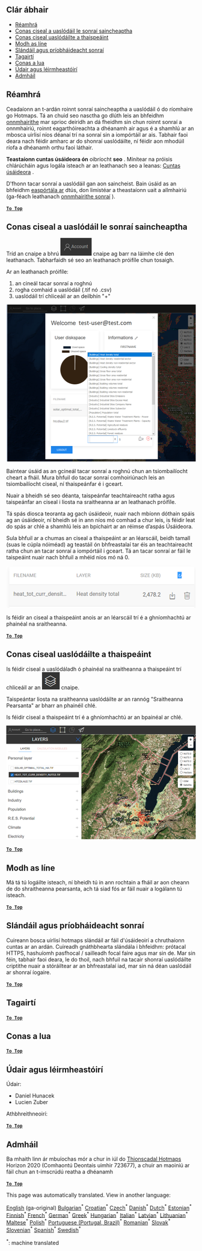 <h2> Clár ábhair </h2><ul><li> <a href="#Introduction">Réamhrá</a> </li><li> <a href="#How-to-upload-a-layer-with-custom-data">Conas ciseal a uaslódáil le sonraí saincheaptha</a> </li><li> <a href="#How-to-display-an-uploaded-layer">Conas ciseal uaslódáilte a thaispeáint</a> </li><li> <a href="#Offline-mode">Modh as líne</a> </li><li> <a href="#Data-security-and-privacy">Slándáil agus príobháideacht sonraí</a> </li><li> <a href="#References">Tagairtí</a> </li><li> <a href="#How-to-cite">Conas a lua</a> </li><li> <a href="#Authors-and-reviewers">Údair agus léirmheastóirí</a> </li><li> <a href="#Acknowledgement">Admháil</a> </li></ul><h2> Réamhrá </h2><p> Ceadaíonn an t-ardán roinnt sonraí saincheaptha a uaslódáil ó do ríomhaire go Hotmaps. Tá an chuid seo nasctha go dlúth leis an bhfeidhm <a href="Data-export-functionalities">onnmhairithe</a> mar sprioc deiridh an dá fheidhm sin chun roinnt sonraí a onnmhairiú, roinnt eagarthóireachta a dhéanamh air agus é a shamhlú ar an mbosca uirlisí níos déanaí trí na sonraí sin a iompórtáil ar ais. Tabhair faoi deara nach féidir amharc ar do shonraí uaslódáilte, ní féidir aon mhodúil ríofa a dhéanamh orthu faoi láthair. </p><p> <strong>Teastaíonn cuntas úsáideora ón</strong> oibríocht <strong>seo</strong> . Mínítear na próisis chlárúcháin agus logála isteach ar an leathanach seo a leanas: <a href="Introduction-to-user-interface#Connect">Cuntas úsáideora</a> . </p><p> D&#39;fhonn tacar sonraí a uaslódáil gan aon saincheist. Bain úsáid as an bhfeidhm <a href="Data-export-functionalities">easpórtála ar</a> dtús, don limistéar a theastaíonn uait a allmhairiú (ga-féach leathanach <a href="Data-export-functionalities">onnmhairithe sonraí</a> ). </p><p><ins> <code><strong><a href="#table-of-contents">To Top</a></strong></code> </ins> </p><h2> Conas ciseal a uaslódáil le sonraí saincheaptha </h2><p> Tríd an cnaipe a bhrú <img alt="cnaipe cuntais" src="images/account-btn.png"/> cnaipe ag barr na láimhe clé den leathanach. Tabharfaidh sé seo an leathanach próifíle chun tosaigh. </p><p> Ar an leathanach próifíle: </p><ol><li> an cineál tacar sonraí a roghnú </li><li> rogha comhaid a uaslódáil (.tif nó .csv) </li><li> uaslódáil trí chliceáil ar an deilbhín &quot;+&quot; </li></ol><p><img alt="uaslódáil leathanach próifíle" src="images/profile-upload.png"/></p><p> Baintear úsáid as an gcineál tacar sonraí a roghnú chun an tsiombailíocht cheart a fháil. Mura bhfuil do tacar sonraí comhoiriúnach leis an tsiombailíocht ciseal, ní thaispeánfar é i gceart. </p><p> Nuair a bheidh sé seo déanta, taispeánfar teachtaireacht ratha agus taispeánfar an ciseal i liosta na sraitheanna ar an leathanach próifíle. </p><p> Tá spás diosca teoranta ag gach úsáideoir, nuair nach mbíonn dóthain spáis ag an úsáideoir, ní bheidh sé in ann níos mó comhad a chur leis, is féidir leat do spás ar chlé a shamhlú leis an bpíchairt ar an réimse d’aspás Úsáideora. </p><p> Sula bhfuil ar a chumas an ciseal a thaispeáint ar an léarscáil, beidh tamall (suas le cúpla nóiméad) ag teastáil ón bhfreastalaí tar éis an teachtaireacht ratha chun an tacar sonraí a iompórtáil i gceart. Tá an tacar sonraí ar fáil le taispeáint nuair nach bhfuil a mhéid níos mó ná 0. </p><p><img alt="uaslódáil" src="images/upload_complete.png"/></p><p> Is féidir an ciseal a thaispeáint anois ar an léarscáil trí é a ghníomhachtú ar phainéal na sraitheanna. </p><p><ins> <code><strong><a href="#table-of-contents">To Top</a></strong></code> </ins> </p><h2> Conas ciseal uaslódáilte a thaispeáint </h2><p> Is féidir ciseal a uaslódáladh ó phainéal na sraitheanna a thaispeáint trí chliceáil ar an <img alt="cnaipe sraitheanna" src="images/layers-btn.png"/> cnaipe. </p><p> Taispeántar liosta na sraitheanna uaslódáilte ar an rannóg &quot;Sraitheanna Pearsanta&quot; ar bharr an phainéil chlé. </p><p> Is féidir ciseal a thaispeáint trí é a ghníomhachtú ar an bpainéal ar chlé. </p><p><img alt="ciseal taispeána uaslódála" src="images/upload-layers.png"/></p><p><ins> <code><strong><a href="#table-of-contents">To Top</a></strong></code> </ins> </p><h2> Modh as líne </h2><p> Má tá tú logáilte isteach, ní bheidh tú in ann rochtain a fháil ar aon cheann de do shraitheanna pearsanta, ach tá siad fós ar fáil nuair a logálann tú isteach. </p><p><ins> <code><strong><a href="#table-of-contents">To Top</a></strong></code> </ins> </p><h2> Slándáil agus príobháideacht sonraí </h2><p> Cuireann bosca uirlisí hotmaps slándáil ar fáil d&#39;úsáideoirí a chruthaíonn cuntas ar an ardán. Cuireadh gnáthbhearta slándála i bhfeidhm: prótacal HTTPS, hashuíomh pasfhocal / sailleadh focal faire agus mar sin de. Mar sin féin, tabhair faoi deara, le do thoil, nach bhfuil na tacair shonraí uaslódáilte criptithe nuair a stóráiltear ar an bhfreastalaí iad, mar sin ná déan uaslódáil ar shonraí íogaire. </p><p><ins> <code><strong><a href="#table-of-contents">To Top</a></strong></code> </ins> </p><h2> Tagairtí </h2><p><ins> <code><strong><a href="#table-of-contents">To Top</a></strong></code> </ins> </p><h2> Conas a lua </h2><p><ins> <code><strong><a href="#table-of-contents">To Top</a></strong></code> </ins> </p><h2> Údair agus léirmheastóirí </h2><p> Údair: </p><ul><li> Daniel Hunacek </li><li> Lucien Zuber </li></ul><p> Athbhreithneoirí: </p><p><ins> <code><strong><a href="#table-of-contents">To Top</a></strong></code> </ins> </p><h2> Admháil </h2><p> Ba mhaith linn ár mbuíochas mór a chur in iúl do <a href="https://www.hotmaps-project.eu">Thionscadal Hotmaps</a> Horizon 2020 (Comhaontú Deontais uimhir 723677), a chuir an maoiniú ar fáil chun an t-imscrúdú reatha a dhéanamh </p><p><ins> <code><strong><a href="#table-of-contents">To Top</a></strong></code> </ins> </p>

This page was automatically translated. View in another language:

[English](../en/Data-upload-functionalities.md) (ga-original) [Bulgarian](../bg/Data-upload-functionalities.md)<sup>\*</sup> [Croatian](../hr/Data-upload-functionalities.md)<sup>\*</sup> [Czech](../cs/Data-upload-functionalities.md)<sup>\*</sup> [Danish](../da/Data-upload-functionalities.md)<sup>\*</sup> [Dutch](../nl/Data-upload-functionalities.md)<sup>\*</sup> [Estonian](../et/Data-upload-functionalities.md)<sup>\*</sup> [Finnish](../fi/Data-upload-functionalities.md)<sup>\*</sup> [French](../fr/Data-upload-functionalities.md)<sup>\*</sup> [German](../de/Data-upload-functionalities.md)<sup>\*</sup> [Greek](../el/Data-upload-functionalities.md)<sup>\*</sup> [Hungarian](../hu/Data-upload-functionalities.md)<sup>\*</sup>  [Italian](../it/Data-upload-functionalities.md)<sup>\*</sup> [Latvian](../lv/Data-upload-functionalities.md)<sup>\*</sup> [Lithuanian](../lt/Data-upload-functionalities.md)<sup>\*</sup> [Maltese](../mt/Data-upload-functionalities.md)<sup>\*</sup> [Polish](../pl/Data-upload-functionalities.md)<sup>\*</sup> [Portuguese (Portugal, Brazil)](../pt/Data-upload-functionalities.md)<sup>\*</sup> [Romanian](../ro/Data-upload-functionalities.md)<sup>\*</sup> [Slovak](../sk/Data-upload-functionalities.md)<sup>\*</sup> [Slovenian](../sl/Data-upload-functionalities.md)<sup>\*</sup> [Spanish](../es/Data-upload-functionalities.md)<sup>\*</sup> [Swedish](../sv/Data-upload-functionalities.md)<sup>\*</sup> 

<sup>\*</sup>: machine translated
